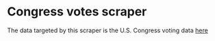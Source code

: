 # Congress votes scraper
The data targeted by this scraper is the U.S. Congress voting data [here](https://clerk.house.gov/Votes)
